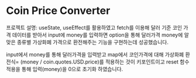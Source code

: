 # Coin Price Converter

프로젝트 설명: useState, useEffect를 활용하였고 fetch를 이용해 달러 기준 코인 가격 데이터를 받아서 input에 money를 입력하면 option을 통해 달러가격 money에 알맞은 종류별 가상화폐 가격으로 환전해주는 기능을 구현하는데 성공했습니다.

input에서 money를 통해 달러가격을 입력받고 map에서 코인가격에 대해 가상화폐 환전식= (money / coin.quotes.USD.price)를 적용하는 것이 키포인트이고 reset 함수 적용을 통해 입력(money)을 0으로 초기화 하였습니다.
